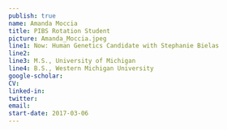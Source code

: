 ```yaml
---
publish: true
name: Amanda Moccia
title: PIBS Rotation Student
picture: Amanda_Moccia.jpeg
line1: Now: Human Genetics Candidate with Stephanie Bielas
line2:
line3: M.S., University of Michigan
line4: B.S., Western Michigan University
google-scholar: 
CV:
linked-in: 
twitter:
email:
start-date: 2017-03-06
---
```

